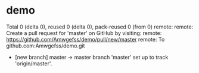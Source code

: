 # demo
Total 0 (delta 0), reused 0 (delta 0), pack-reused 0 (from 0)
remote:
remote: Create a pull request for 'master' on GitHub by visiting:
remote:      https://github.com/Amwgefss/demo/pull/new/master
remote:
To github.com:Amwgefss/demo.git
 * [new branch]      master -> master
branch 'master' set up to track 'origin/master'.

